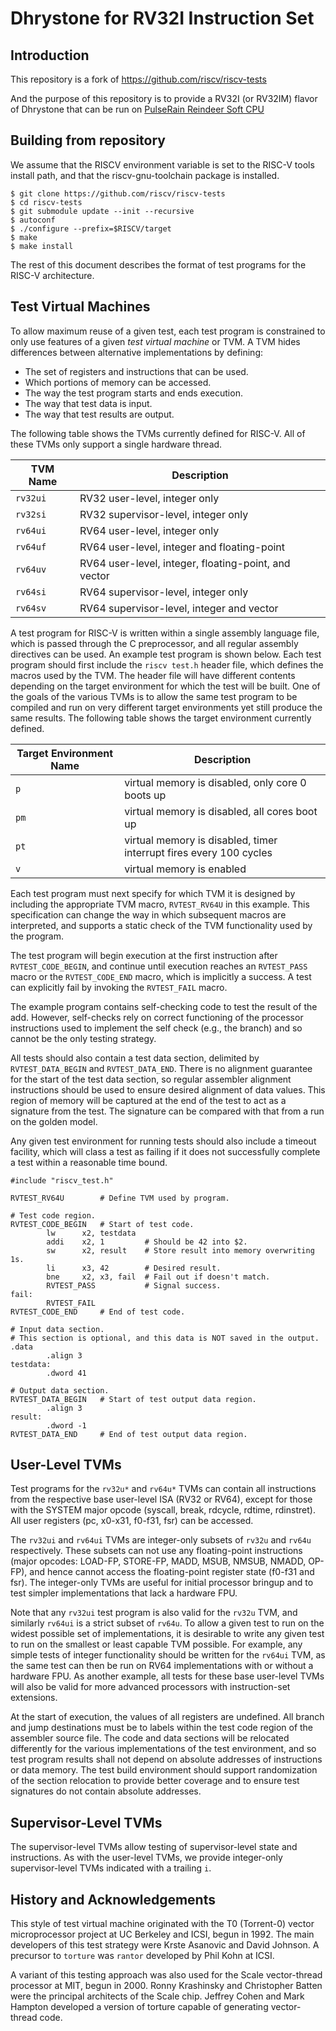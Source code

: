 Dhrystone for RV32I Instruction Set
===================================

Introduction
------------

This repository is a fork of https://github.com/riscv/riscv-tests 

And the purpose of this repository is to provide a RV32I (or RV32IM) flavor of Dhrystone that can be run on [PulseRain Reindeer Soft CPU](https://github.com/PulseRain/Reindeer)


Building from repository
-----------------------------

We assume that the RISCV environment variable is set to the RISC-V tools
install path, and that the riscv-gnu-toolchain package is installed.

    $ git clone https://github.com/riscv/riscv-tests
    $ cd riscv-tests
    $ git submodule update --init --recursive
    $ autoconf
    $ ./configure --prefix=$RISCV/target
    $ make
    $ make install

The rest of this document describes the format of test programs for the RISC-V
architecture.

Test Virtual Machines
-------------------------

To allow maximum reuse of a given test, each test program is constrained to
only use features of a given *test virtual machine* or TVM. A TVM hides
differences between alternative implementations by defining:

* The set of registers and instructions that can be used. 
* Which portions of memory can be accessed.
* The way the test program starts and ends execution. 
* The way that test data is input.
* The way that test results are output.

The following table shows the TVMs currently defined for RISC-V. All of these
TVMs only support a single hardware thread.

TVM Name | Description
--- | ---
`rv32ui` | RV32 user-level, integer only
`rv32si` | RV32 supervisor-level, integer only
`rv64ui` | RV64 user-level, integer only
`rv64uf` | RV64 user-level, integer and floating-point
`rv64uv` | RV64 user-level, integer, floating-point, and vector
`rv64si` | RV64 supervisor-level, integer only
`rv64sv` | RV64 supervisor-level, integer and vector

A test program for RISC-V is written within a single assembly language file,
which is passed through the C preprocessor, and all regular assembly
directives can be used. An example test program is shown below. Each test
program should first include the `riscv test.h` header file, which defines the
macros used by the TVM. The header file will have different contents depending
on the target environment for which the test will be built.  One of the goals
of the various TVMs is to allow the same test program to be compiled and run
on very different target environments yet still produce the same results. The
following table shows the target environment currently defined.

Target Environment Name | Description
--- | ---
`p` | virtual memory is disabled, only core 0 boots up
`pm` | virtual memory is disabled, all cores boot up
`pt` | virtual memory is disabled, timer interrupt fires every 100 cycles
`v` | virtual memory is enabled

Each test program must next specify for which TVM it is designed by including
the appropriate TVM macro, `RVTEST_RV64U` in this example. This specification
can change the way in which subsequent macros are interpreted, and supports
a static check of the TVM functionality used by the program.

The test program will begin execution at the first instruction after
`RVTEST_CODE_BEGIN`, and continue until execution reaches an `RVTEST_PASS`
macro or the `RVTEST_CODE_END` macro, which is implicitly a success. A test
can explicitly fail by invoking the `RVTEST_FAIL` macro.

The example program contains self-checking code to test the result of the add.
However, self-checks rely on correct functioning of the processor instructions
used to implement the self check (e.g., the branch) and so cannot be the only
testing strategy.

All tests should also contain a test data section, delimited by
`RVTEST_DATA_BEGIN` and `RVTEST_DATA_END`. There is no alignment guarantee for
the start of the test data section, so regular assembler alignment
instructions should be used to ensure desired alignment of data values. This
region of memory will be captured at the end of the test to act as a signature
from the test. The signature can be compared with that from a run on the
golden model.

Any given test environment for running tests should also include a timeout
facility, which will class a test as failing if it does not successfully
complete a test within a reasonable time bound.

    #include "riscv_test.h"

    RVTEST_RV64U        # Define TVM used by program.

    # Test code region.
    RVTEST_CODE_BEGIN   # Start of test code.
            lw      x2, testdata
            addi    x2, 1         # Should be 42 into $2.
            sw      x2, result    # Store result into memory overwriting 1s.
            li      x3, 42        # Desired result.
            bne     x2, x3, fail  # Fail out if doesn't match.
            RVTEST_PASS           # Signal success.
    fail:
            RVTEST_FAIL
    RVTEST_CODE_END     # End of test code.

    # Input data section.
    # This section is optional, and this data is NOT saved in the output.
    .data
            .align 3
    testdata:
            .dword 41

    # Output data section.
    RVTEST_DATA_BEGIN   # Start of test output data region.
            .align 3
    result:
            .dword -1
    RVTEST_DATA_END     # End of test output data region.

User-Level TVMs
--------------------

Test programs for the `rv32u*` and `rv64u*` TVMs can contain all instructions
from the respective base user-level ISA (RV32 or RV64), except for those with
the SYSTEM major opcode (syscall, break, rdcycle, rdtime, rdinstret). All user
registers (pc, x0-x31, f0-f31, fsr) can be accessed.

The `rv32ui` and `rv64ui` TVMs are integer-only subsets of `rv32u` and `rv64u`
respectively. These subsets can not use any floating-point instructions (major
opcodes: LOAD-FP, STORE-FP, MADD, MSUB, NMSUB, NMADD, OP-FP), and hence cannot
access the floating-point register state (f0-f31 and fsr). The integer-only
TVMs are useful for initial processor bringup and to test simpler
implementations that lack a hardware FPU.

Note that any `rv32ui` test program is also valid for the `rv32u` TVM, and
similarly `rv64ui` is a strict subset of `rv64u`. To allow a given test to run
on the widest possible set of implementations, it is desirable to write any
given test to run on the smallest or least capable TVM possible. For example,
any simple tests of integer functionality should be written for the `rv64ui`
TVM, as the same test can then be run on RV64 implementations with or without a
hardware FPU. As another example, all tests for these base user-level TVMs will
also be valid for more advanced processors with instruction-set extensions.

At the start of execution, the values of all registers are undefined. All
branch and jump destinations must be to labels within the test code region of
the assembler source file. The code and data sections will be relocated
differently for the various implementations of the test environment, and so
test program results shall not depend on absolute addresses of instructions or
data memory. The test build environment should support randomization of the
section relocation to provide better coverage and to ensure test signatures do
not contain absolute addresses.

Supervisor-Level TVMs
--------------------------

The supervisor-level TVMs allow testing of supervisor-level state and
instructions.  As with the user-level TVMs, we provide integer-only
supervisor-level TVMs indicated with a trailing `i`.

History and Acknowledgements
---------------------------------

This style of test virtual machine originated with the T0 (Torrent-0) vector
microprocessor project at UC Berkeley and ICSI, begun in 1992. The main
developers of this test strategy were Krste Asanovic and David Johnson. A
precursor to `torture` was `rantor` developed by Phil Kohn at ICSI.

A variant of this testing approach was also used for the Scale vector-thread
processor at MIT, begun in 2000. Ronny Krashinsky and Christopher Batten were
the principal architects of the Scale chip. Jeffrey Cohen and Mark Hampton
developed a version of torture capable of generating vector-thread code.
